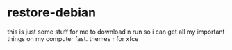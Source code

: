 # restore-debian

this is just some stuff for me to download n run so i can get all my important things on my computer fast. themes r for xfce
